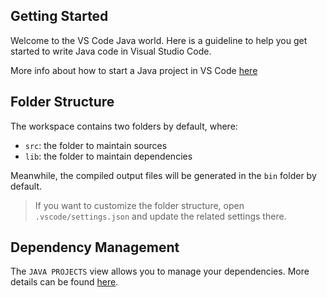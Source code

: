 ## Getting Started

Welcome to the VS Code Java world. Here is a guideline to help you get started to write Java code in Visual Studio Code.

More info about how to start a Java project in VS Code [here](https://code.visualstudio.com/docs/java/java-tutorial)

## Folder Structure

The workspace contains two folders by default, where:

- `src`: the folder to maintain sources
- `lib`: the folder to maintain dependencies

Meanwhile, the compiled output files will be generated in the `bin` folder by default.

> If you want to customize the folder structure, open `.vscode/settings.json` and update the related settings there.

## Dependency Management

The `JAVA PROJECTS` view allows you to manage your dependencies. More details can be found [here](https://github.com/microsoft/vscode-java-dependency#manage-dependencies).
